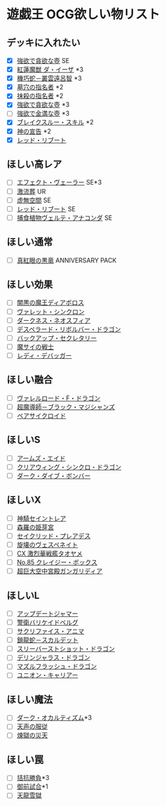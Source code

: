 # 遊戯王 OCG欲しい物リスト

## デッキに入れたい
- [x] [強欲で貪欲な壺](https://www.db.yugioh-card.com/yugiohdb/card_search.action?ope=2&cid=12465) SE
- [x] [紅蓮魔獣 ダ・イーザ](https://www.db.yugioh-card.com/yugiohdb/card_search.action?ope=2&cid=5834) *3
- [x] [機巧蛇－叢雲遠呂智](https://www.db.yugioh-card.com/yugiohdb/card_search.action?ope=2&cid=14480) *3
- [x] [墓穴の指名者](https://www.db.yugioh-card.com/yugiohdb/card_search.action?ope=2&cid=13619) *2
- [x] [抹殺の指名者](https://www.db.yugioh-card.com/yugiohdb/card_search.action?ope=2&cid=14627) *2
- [x] [強欲で貪欲な壺](https://www.db.yugioh-card.com/yugiohdb/card_search.action?ope=2&cid=12465) *3
- [ ] [強欲で金満な壺](https://www.db.yugioh-card.com/yugiohdb/card_search.action?ope=2&cid=14144) *3
- [x] [ブレイクスルー・スキル](https://www.db.yugioh-card.com/yugiohdb/card_search.action?ope=2&cid=10437) *2
- [x] [神の宣告](https://www.db.yugioh-card.com/yugiohdb/card_search.action?ope=2&cid=4861) *2
- [x] [レッド・リブート](https://www.db.yugioh-card.com/yugiohdb/card_search.action?ope=2&cid=13622)
## ほしい高レア
- [ ] [エフェクト・ヴェーラー](https://www.db.yugioh-card.com/yugiohdb/card_search.action?ope=2&cid=8933) SE*3
- [ ] [激流葬](https://www.db.yugioh-card.com/yugiohdb/card_search.action?ope=2&cid=5114) UR
- [ ] [虚無空間](https://www.db.yugioh-card.com/yugiohdb/card_search.action?ope=2&cid=9153) SE
- [ ] [レッド・リブート](https://www.db.yugioh-card.com/yugiohdb/card_search.action?ope=2&cid=13622) SE
- [ ] [捕食植物ヴェルテ・アナコンダ](https://www.db.yugioh-card.com/yugiohdb/card_search.action?ope=2&cid=14944) SE
## ほしい通常
- [ ] [真紅眼の黒竜](https://www.db.yugioh-card.com/yugiohdb/card_search.action?ope=2&cid=4088) ANNIVERSARY PACK
## ほしい効果
- [ ] [闇黒の魔王ディアボロス](https://www.db.yugioh-card.com/yugiohdb/card_search.action?ope=2&cid=13683)
- [ ] [ヴァレット・シンクロン](https://www.db.yugioh-card.com/yugiohdb/card_search.action?ope=2&cid=14084)
- [ ] [ダークネス・ネオスフィア](https://www.db.yugioh-card.com/yugiohdb/card_search.action?ope=2&cid=8537)
- [ ] [デスペラード・リボルバー・ドラゴン](https://www.db.yugioh-card.com/yugiohdb/card_search.action?ope=2&cid=13473)
- [ ] [バックアップ・セクレタリー](https://www.db.yugioh-card.com/yugiohdb/card_search.action?ope=2&cid=13041)
- [ ] [魔サイの戦士](https://www.db.yugioh-card.com/yugiohdb/card_search.action?ope=2&cid=11664)
- [ ] [レディ・デバッガー](https://www.db.yugioh-card.com/yugiohdb/card_search.action?ope=2&cid=13522)
## ほしい融合
- [ ] [ヴァレルロード・F・ドラゴン](https://www.db.yugioh-card.com/yugiohdb/card_search.action?ope=2&cid=14625)
- [ ] [超魔導師－ブラック・マジシャンズ](https://www.db.yugioh-card.com/yugiohdb/card_search.action?ope=2&cid=14905)
- [ ] [ペアサイクロイド](https://www.db.yugioh-card.com/yugiohdb/card_search.action?ope=2&cid=11164)
## ほしいS
- [ ] [アームズ・エイド](https://www.db.yugioh-card.com/yugiohdb/card_search.action?ope=2&cid=7987)
- [ ] [クリアウィング・シンクロ・ドラゴン](https://www.db.yugioh-card.com/yugiohdb/card_search.action?ope=2&cid=11721)
- [ ] [ダーク・ダイブ・ボンバー](https://www.db.yugioh-card.com/yugiohdb/card_search.action?ope=2&cid=8035)
## ほしいX
- [ ] [神騎セイントレア](https://www.db.yugioh-card.com/yugiohdb/card_search.action?ope=2&cid=11572)
- [ ] [森羅の姫芽宮](https://www.db.yugioh-card.com/yugiohdb/card_search.action?ope=2&cid=12027)
- [ ] [セイクリッド・プレアデス](https://www.db.yugioh-card.com/yugiohdb/card_search.action?ope=2&cid=9824)
- [ ] [旋壊のヴェスペネイト](https://www.db.yugioh-card.com/yugiohdb/card_search.action?ope=2&cid=15281)
- [ ] [CX 激烈華戦艦タオヤメ](https://www.db.yugioh-card.com/yugiohdb/card_search.action?ope=2&cid=10717)
- [ ] [No.85 クレイジー・ボックス](https://www.db.yugioh-card.com/yugiohdb/card_search.action?ope=2&cid=10707)
- [ ] [超巨大空中宮殿ガンガリディア](https://www.db.yugioh-card.com/yugiohdb/card_search.action?ope=2&cid=10718)
## ほしいL
- [ ] [アップデートジャマー](https://www.db.yugioh-card.com/yugiohdb/card_search.action?ope=2&cid=14122)
- [ ] [警衛バリケイドベルグ](https://www.db.yugioh-card.com/yugiohdb/card_search.action?ope=2&cid=14710)
- [ ] [サクリファイス・アニマ](https://www.db.yugioh-card.com/yugiohdb/card_search.action?ope=2&cid=13841)
- [ ] [鎖龍蛇－スカルデット](https://www.db.yugioh-card.com/yugiohdb/card_search.action?ope=2&cid=13419)
- [ ] [スリーバーストショット・ドラゴン](https://www.db.yugioh-card.com/yugiohdb/card_search.action?ope=2&cid=13415)
- [ ] [デリンジャラス・ドラゴン](https://www.db.yugioh-card.com/yugiohdb/card_search.action?ope=2&cid=14291)
- [ ] [マズルフラッシュ・ドラゴン](https://www.db.yugioh-card.com/yugiohdb/card_search.action?ope=2&cid=13838)
- [ ] [ユニオン・キャリアー](https://www.db.yugioh-card.com/yugiohdb/card_search.action?ope=2&cid=14932)
## ほしい魔法
- [ ] [ダーク・オカルティズム](https://www.db.yugioh-card.com/yugiohdb/card_search.action?ope=2&cid=14584)*3
- [ ] [天声の服従](https://www.db.yugioh-card.com/yugiohdb/card_search.action?ope=2&cid=5551)
- [ ] [煉獄の災天](https://www.db.yugioh-card.com/yugiohdb/card_search.action?ope=2&cid=15051)
## ほしい罠
- [ ] [拮抗勝負](https://www.db.yugioh-card.com/yugiohdb/card_search.action?ope=2&cid=13293)*3
- [ ] [御前試合](https://www.db.yugioh-card.com/yugiohdb/card_search.action?ope=2&cid=7934)*1
- [ ] [天龍雪獄](https://www.db.yugioh-card.com/yugiohdb/card_search.action?ope=2&cid=15313)